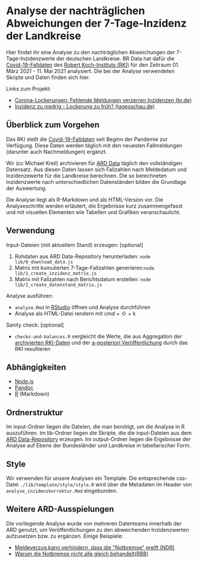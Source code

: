# Analyse der nachträglichen Abweichungen der 7-Tage-Inzidenz der Landkreise

Hier findet ihr eine Analyse zu den nachträglichen Abweichungen der 7-Tage-Inzidenzwerte der deutschen Landkreise. BR Data hat dafür die [Covid-19-Falldaten](https://npgeo-corona-npgeo-de.hub.arcgis.com/datasets/dd4580c810204019a7b8eb3e0b329dd6_0) des [Robert Koch-Instituts (RKI)](https://www.rki.de/DE/Home/homepage_node.html;jsessionid=D58CD5F6CA0F096146D5E3E704912261.internet062) für den Zeitraum 01. März 2021 - 11. Mai 2021 analysiert. Die bei der Analyse verwendeten Skripte und Daten finden sich hier.

Links zum Projekt:
- [Corona-Lockerungen: Fehlende Meldungen verzerren Inzidenzen (br.de)](https://www.br.de/nachrichten/bayern/corona-lockerungen-inzidenzen-verzerrt-wegen-fehlender-meldungen,SX8NMAb)
- [Inzidenz zu niedrig - Lockerung zu früh? (tagesschau.de)](https://www.tagesschau.de/investigativ/br-recherche/inzidenz-daten-101.html)


## Überblick zum Vorgehen

Das RKI stellt die [Covid-19-Falldaten](https://npgeo-corona-npgeo-de.hub.arcgis.com/datasets/dd4580c810204019a7b8eb3e0b329dd6_0) seit Beginn der Pandemie zur Verfügung. Diese Daten werden täglich mit den neuesten Fallmeldungen (darunter auch Nachmeldungen) ergänzt.

Wir (cc Michael Kreil) archivieren für [ARD Data](https://github.com/ard-data/2020-rki-archive) täglich den vollständigen Datensatz. Aus diesen Daten lassen sich Fallzahlen nach Meldedatum und Inzidenzewerte für die Landkreise berechnen. Die so berechneten Inzidenzwerte nach unterschiedlichen Datenständen bilden die Grundlage der Auswertung.

Die Analyse liegt als R-Markdown und als HTML-Version vor. Die Analyseschritte werden erläutert, die Ergebnisse kurz zusammengefasst und mit visuellen Elementen wie Tabellen und Grafiken veranschaulicht. 


## Verwendung 

Input-Dateien (mit aktuellem Stand) erzeugen: [optional]

1. Rohdaten aus ARD Data-Repository herunterladen: `node lib/0_download_data.js`
2. Matrix mit kumulierten 7-Tage-Fallzahlen generieren:`node lib/1_create_inzidenz_matrix.js` 
3. Matrix mit Fallzahlen nach Berichtsdatum erstellen: `node lib/2_create_datenstand_matrix.js`

Analyse ausführen:
* `analyse.Rmd` in [RStudio](https://rstudio.com/products/rstudio/download/) öffnen und Analyse durchführen
* Analyse als HTML-Datei rendern mit cmd + ⇧ + k

Sanity check: [optional]
* `checks-and-balances.R` vergleicht die Werte, die aus Aggregation der [archivierten RKI-Daten](https://github.com/ard-data/2020-rki-archive) und der [a-posteriori Veröffentlichung](https://www.rki.de/DE/Content/InfAZ/N/Neuartiges_Coronavirus/Daten/Fallzahlen_Kum_Tab.html) durch das RKI resultieren

## Abhängigkeiten

* [Node.js](https://nodejs.org/en/)
* [Pandoc](https://pandoc.org/)
* [R](https://www.r-project.org/) (Markdown)


## Ordnerstruktur

Im input-Ordner liegen die Dateien, die man benötigt, um die Analyse in R auszuführen. Im lib-Ordner liegen die Skripte, die die input-Dateien aus dem [ARD Data-Repository](https://github.com/ard-data/2020-rki-archive) erzeugen. Im output-Ordner liegen die Ergebnisse der Analyse auf Ebene der Bundesländer und Landkreise in tabellarischer Form.


## Style

Wir verwenden für unsere Analysen ein Template. Die entsprechende css-Datei `./lib/template/style/style.R` wird über die Metadaten im Header von `analyse_inzidenzkorrektur.Rmd` eingebunden.


## Weitere ARD-Ausspielungen
Die vorliegende Analyse wurde von mehreren Datenteams innerhalb der ARD genutzt, um Veröffentlichungen zu den abweichenden Inzidenzwerten aufzusetzen bzw. zu ergänzen. 
Einige Beispiele:
- [Meldeverzug kann verhindern, dass die "Notbremse" greift (NDR)](https://www.ndr.de/nachrichten/info/Corona-Zahlen-Meldeverzug-kann-verhindern-dass-Notbremse-greift,inzidenzkorrektur100.html)
- [Warum die Notbremse nicht alle gleich behandelt(RBB)](https://www.rbb24.de/panorama/thema/corona/beitraege/2021/05/rki-inzidenz-verzerrt-meldeverzug-notbremse.html)

